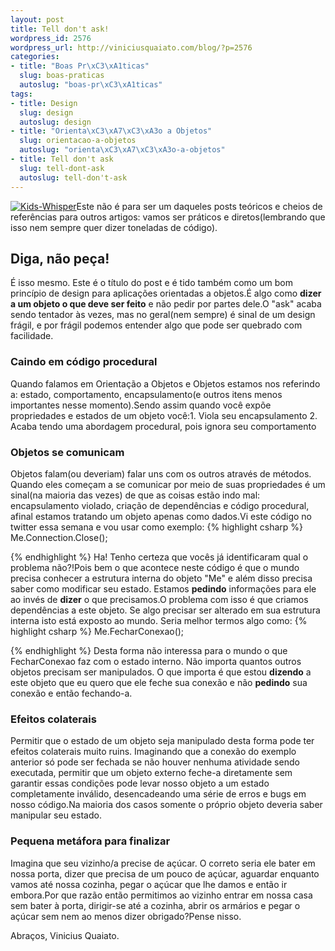 ```yaml
--- 
layout: post
title: Tell don't ask!
wordpress_id: 2576
wordpress_url: http://viniciusquaiato.com/blog/?p=2576
categories: 
- title: "Boas Pr\xC3\xA1ticas"
  slug: boas-praticas
  autoslug: "boas-pr\xC3\xA1ticas"
tags: 
- title: Design
  slug: design
  autoslug: design
- title: "Orienta\xC3\xA7\xC3\xA3o a Objetos"
  slug: orientacao-a-objetos
  autoslug: "orienta\xC3\xA7\xC3\xA3o-a-objetos"
- title: Tell don't ask
  slug: tell-dont-ask
  autoslug: tell-don't-ask
---
```

[![](http://viniciusquaiato.com/blog/wp-content/uploads/2010/12/Kids-Whisper-150x150.jpg "Kids-Whisper")](http://viniciusquaiato.com/blog/wp-content/uploads/2010/12/Kids-Whisper.jpg)Este não é para ser um daqueles posts teóricos e cheios de referências para outros artigos: vamos ser práticos e diretos(lembrando que isso nem sempre quer dizer toneladas de código).

## Diga, não peça!
É isso mesmo. Este é o título do post e é tido também como um bom princípio de design para aplicações orientadas a objetos.É algo como **dizer a um objeto o que deve ser feito** e não pedir por partes dele.O "ask" acaba sendo tentador às vezes, mas no geral(nem sempre) é sinal de um design frágil, e por frágil podemos entender algo que pode ser quebrado com facilidade.

### Caindo em código procedural
Quando falamos em Orientação a Objetos e Objetos estamos nos referindo a: estado, comportamento, encapsulamento(e outros itens menos importantes nesse momento).Sendo assim quando você expõe propriedades e estados de um objeto você:1. Viola seu encapsulamento
2. Acaba tendo uma abordagem procedural, pois ignora seu comportamento


### Objetos se comunicam
Objetos falam(ou deveriam) falar uns com os outros através de métodos. Quando eles começam a se comunicar por meio de suas propriedades é um sinal(na maioria das vezes) de que as coisas estão indo mal: encapsulamento violado, criação de dependências e código procedural, afinal estamos tratando um objeto apenas como dados.Vi este código no twitter essa semana e vou usar como exemplo:
{% highlight csharp %}
Me.Connection.Close();
    
{% endhighlight %}
Ha! Tenho certeza que vocês já identificaram qual o problema não?!Pois bem o que acontece neste código é que o mundo precisa conhecer a estrutura interna do objeto "Me" e além disso precisa saber como modificar seu estado. Estamos **pedindo** informações para ele ao invés de **dizer** o que precisamos.O problema com isso é que criamos dependências a este objeto. Se algo precisar ser alterado em sua estrutura interna isto está exposto ao mundo. Seria melhor termos algo como:
{% highlight csharp %}
Me.FecharConexao();
    
{% endhighlight %}
Desta forma não interessa para o mundo o que FecharConexao faz com o estado interno. Não importa quantos outros objetos precisam ser manipulados. O que importa é que estou **dizendo** a este objeto que eu quero que ele feche sua conexão e não **pedindo** sua conexão e então fechando-a.

### Efeitos colaterais
Permitir que o estado de um objeto seja manipulado desta forma pode ter efeitos colaterais muito ruins. Imaginando que a conexão do exemplo anterior só pode ser fechada se não houver nenhuma atividade sendo executada, permitir que um objeto externo feche-a diretamente sem garantir essas condições pode levar nosso objeto a um estado completamente inválido, desencadeando uma série de erros e bugs em nosso código.Na maioria dos casos somente o próprio objeto deveria saber manipular seu estado.

### Pequena metáfora para finalizar
Imagina que seu vizinho/a precise de açúcar. O correto seria ele bater em nossa porta, dizer que precisa de um pouco de açúcar, aguardar enquanto vamos até nossa cozinha, pegar o açúcar que lhe damos e então ir embora.Por que razão então permitimos ao vizinho entrar em nossa casa sem bater à porta, dirigir-se até a cozinha, abrir os armários e pegar o açúcar sem nem ao menos dizer obrigado?Pense nisso.

Abraços,
Vinicius Quaiato.
